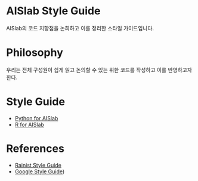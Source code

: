# AISlab Style Guide

AISlab의 코드 지향점을 논희하고 이를 정리한 스타일 가이드입니다. 

# Philosophy

우리는 전체 구성원이 쉽게 읽고 논의할 수 있는 위한 코드를 작성하고 이를 반영하고자 한다. 

# Style Guide

* [Python for AISlab]()
* [R for AISlab]()

# References

* [Rainist Style Guide](https://github.com/Rainist/styleguide)
* [Google Style Guide](https://github.com/google/styleguide))

